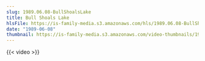 ```yaml
---
slug: 1989.06.08-BullShoalsLake
title: Bull Shoals Lake
hlsFile: https://is-family-media.s3.amazonaws.com/hls/1989.06.08-BullShoalsLake/1989.06.08-BullShoalsLake.m3u8
date: "1989-06-08"
thumbnail: https://is-family-media.s3.amazonaws.com/video-thumbnails/1989.06.08-BullShoalsLake.png
---
```

{{< video >}}
